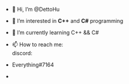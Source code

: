 - 👋 Hi, I’m @DettoHu
- 👀 I’m interested in **C++**  and **C#**  programming
- 🌱 I’m currently learning C++ && C#
- 📫 How to reach me:   
       discord:
-    Everything#7164
         
-
<!---
DettoHu/DettoHu is a ✨ special ✨ repository because its `README.md` (this file) appears on your GitHub profile.
You can click the Preview link to take a look at your changes.
--->
